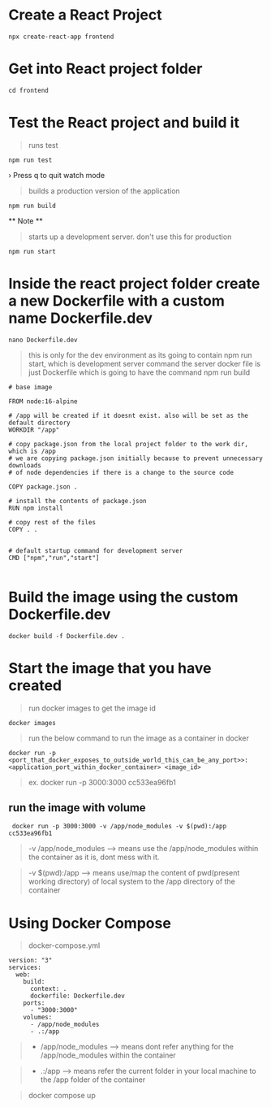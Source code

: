 # Create a React Project

```
npx create-react-app frontend
```

# Get into React project folder
```
cd frontend
```
# Test the React project and build it

> runs test

```
npm run test
```
› Press q to quit watch mode 

> builds a production version of the application

```
npm run build
```

** Note **

> starts up a development server. don't use this for production

```
npm run start
```

# Inside the react project folder create a new Dockerfile with a custom name Dockerfile.dev
```
nano Dockerfile.dev
```
> this is only for the dev environment as its going to contain npm run start, which is development server command
> the server docker file is just Dockerfile which is going to have the command npm run build

```
# base image

FROM node:16-alpine

# /app will be created if it doesnt exist. also will be set as the default directory
WORKDIR "/app"

# copy package.json from the local project folder to the work dir, which is /app
# we are copying package.json initially because to prevent unnecessary downloads
# of node dependencies if there is a change to the source code

COPY package.json .

# install the contents of package.json
RUN npm install

# copy rest of the files
COPY . .


# default startup command for development server
CMD ["npm","run","start"]


```

# Build the image using the custom Dockerfile.dev

```
docker build -f Dockerfile.dev . 
```

# Start the image that you have created

> run docker images to get the image id
```
docker images
```
> run the below command to run the image as a container in docker
```
docker run -p <port_that_docker_exposes_to_outside_world_this_can_be_any_port>>:<application_port_within_docker_container> <image_id>
```
> ex. docker run -p 3000:3000 cc533ea96fb1

## run the image with volume

```
 docker run -p 3000:3000 -v /app/node_modules -v $(pwd):/app cc533ea96fb1
```
>  -v /app/node_modules  --> means use the /app/node_modules within the container as it is, dont mess with it.

>  -v $(pwd):/app       --> means use/map the content of pwd(present working directory) of local system to the /app directory of the container


# Using Docker Compose

> docker-compose.yml

```
version: "3"
services:
  web:
    build:
      context: .
      dockerfile: Dockerfile.dev
    ports:
      - "3000:3000"
    volumes:
      - /app/node_modules
      - .:/app

```
> - /app/node_modules --> means dont refer anything for the /app/node_modules within the container

> - .:/app            --> means refer the current folder in your local machine to the /app folder of the container


> docker compose up

